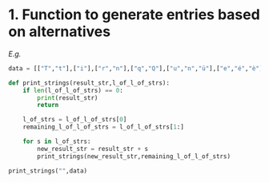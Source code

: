 # 1. Function to generate entries based on alternatives

_E.g._

```python
data = [["T","t"],["i"],["r","n"],["q","Q"],["u","n","ü"],["e","é","è"]]

def print_strings(result_str,l_of_l_of_strs):
    if len(l_of_l_of_strs) == 0:
        print(result_str)
        return

    l_of_strs = l_of_l_of_strs[0]
    remaining_l_of_l_of_strs = l_of_l_of_strs[1:]

    for s in l_of_strs:
        new_result_str = result_str + s
        print_strings(new_result_str,remaining_l_of_l_of_strs)

print_strings("",data)
```
